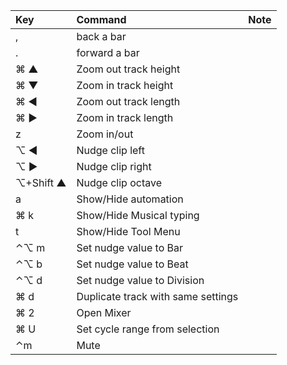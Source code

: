 |Key |Command |Note
|:---|:---|:---
|,|	back a bar
|.|forward a bar
|⌘ ▲|Zoom out track height
|⌘ ▼|Zoom in track height
|⌘ ◀|Zoom out track length
|⌘ ▶|Zoom in track length
|z| Zoom in/out
|⌥ ◀ | Nudge clip left
|⌥ ▶ | Nudge clip right
|⌥+Shift ▲ | Nudge clip octave
| a | Show/Hide automation
|⌘ k | Show/Hide Musical typing
| t | Show/Hide Tool Menu
|⌃⌥ m | Set nudge value to Bar
|⌃⌥ b | Set nudge value to Beat
|⌃⌥ d | Set nudge value to Division
|⌘ d | Duplicate track with same settings
|⌘ 2 | Open Mixer
|⌘ U | Set cycle range from selection
|⌃m|Mute